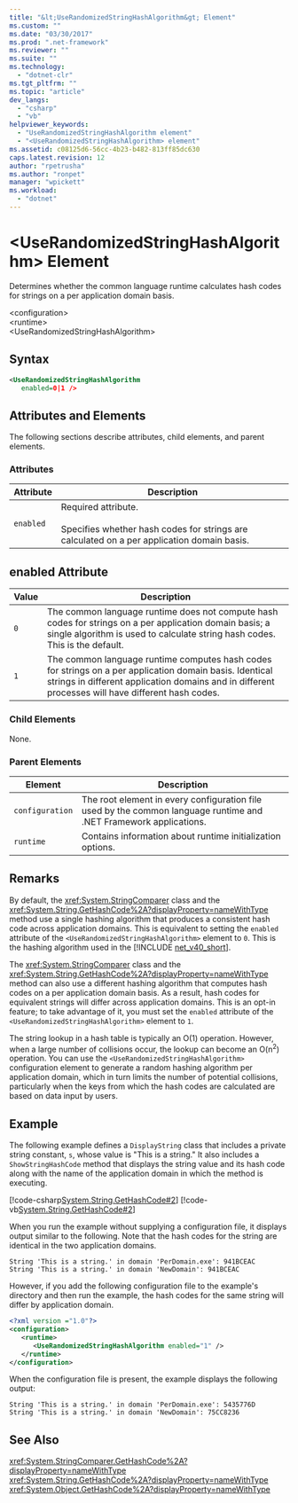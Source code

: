 ```yaml
---
title: "&lt;UseRandomizedStringHashAlgorithm&gt; Element"
ms.custom: ""
ms.date: "03/30/2017"
ms.prod: ".net-framework"
ms.reviewer: ""
ms.suite: ""
ms.technology: 
  - "dotnet-clr"
ms.tgt_pltfrm: ""
ms.topic: "article"
dev_langs: 
  - "csharp"
  - "vb"
helpviewer_keywords: 
  - "UseRandomizedStringHashAlgorithm element"
  - "<UseRandomizedStringHashAlgorithm> element"
ms.assetid: c08125d6-56cc-4b23-b482-813ff85dc630
caps.latest.revision: 12
author: "rpetrusha"
ms.author: "ronpet"
manager: "wpickett"
ms.workload: 
  - "dotnet"
---
```

# &lt;UseRandomizedStringHashAlgorithm&gt; Element
Determines whether the common language runtime calculates hash codes for strings on a per application domain basis.  
  
 \<configuration>  
\<runtime>  
\<UseRandomizedStringHashAlgorithm>  
  
## Syntax  
  
```xml  
<UseRandomizedStringHashAlgorithm   
   enabled=0|1 />  
```  
  
## Attributes and Elements  
 The following sections describe attributes, child elements, and parent elements.  
  
### Attributes  
  
|Attribute|Description|  
|---------------|-----------------|  
|`enabled`|Required attribute.<br /><br /> Specifies whether hash codes for strings are calculated on a per application domain basis.|  
  
## enabled Attribute  
  
|Value|Description|  
|-----------|-----------------|  
|`0`|The common language runtime does not compute hash codes for strings on a per application domain basis; a single algorithm is used to calculate string hash codes. This is the default.|  
|`1`|The common language runtime computes hash codes for strings on a per application domain basis. Identical strings in different application domains and in different processes will have different hash codes.|  
  
### Child Elements  
 None.  
  
### Parent Elements  
  
|Element|Description|  
|-------------|-----------------|  
|`configuration`|The root element in every configuration file used by the common language runtime and .NET Framework applications.|  
|`runtime`|Contains information about runtime initialization options.|  
  
## Remarks  
 By default, the <xref:System.StringComparer> class and the <xref:System.String.GetHashCode%2A?displayProperty=nameWithType> method use a single hashing algorithm that produces a consistent hash code across application domains. This is equivalent to setting the `enabled` attribute of the `<UseRandomizedStringHashAlgorithm>` element to `0`. This is the hashing algorithm used in the [!INCLUDE [net_v40_short](../../../../../includes/net-v40-short-md.md)].  
  
 The <xref:System.StringComparer> class and the <xref:System.String.GetHashCode%2A?displayProperty=nameWithType> method can also use a different hashing algorithm that computes hash codes on a per application domain basis. As a result, hash codes for equivalent strings will differ across application domains. This is an opt-in feature; to take advantage of it, you must set the `enabled` attribute of the `<UseRandomizedStringHashAlgorithm>` element to `1`.  
  
 The string lookup in a hash table is typically an O(1) operation. However, when a large number of collisions occur, the lookup can become an O(n<sup>2</sup>) operation. You can use the `<UseRandomizedStringHashAlgorithm>` configuration element to generate a random hashing algorithm per application domain, which in turn limits the number of potential collisions, particularly when the keys from which the hash codes are calculated are based on data input by users.  
  
## Example  
 The following example defines a `DisplayString` class that includes a private string constant, `s`, whose value is "This is a string." It also includes a `ShowStringHashCode` method that displays the string value and its hash code along with the name of the application domain in which the method is executing.  
  
 [!code-csharp[System.String.GetHashCode#2](../../../../../samples/snippets/csharp/VS_Snippets_CLR_System/system.String.GetHashCode/CS/perdomain.cs#2)]
 [!code-vb[System.String.GetHashCode#2](../../../../../samples/snippets/visualbasic/VS_Snippets_CLR_System/system.String.GetHashCode/VB/perdomain.vb#2)]  
  
 When you run the example without supplying a configuration file, it displays output similar to the following. Note that the hash codes for the string are identical in the two application domains.  
  
```  
String 'This is a string.' in domain 'PerDomain.exe': 941BCEAC  
String 'This is a string.' in domain 'NewDomain': 941BCEAC  
```  
  
 However, if you add the following configuration file to the example's directory and then run the example, the hash codes for the same string will differ by application domain.  
  
```xml  
<?xml version ="1.0"?>  
<configuration>  
   <runtime>  
      <UseRandomizedStringHashAlgorithm enabled="1" />  
   </runtime>  
</configuration>  
```  
  
 When the configuration file is present, the example displays the following output:  
  
```  
String 'This is a string.' in domain 'PerDomain.exe': 5435776D  
String 'This is a string.' in domain 'NewDomain': 75CC8236  
```  
  
## See Also  
 <xref:System.StringComparer.GetHashCode%2A?displayProperty=nameWithType>  
 <xref:System.String.GetHashCode%2A?displayProperty=nameWithType>  
 <xref:System.Object.GetHashCode%2A?displayProperty=nameWithType>
